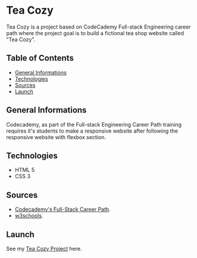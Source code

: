 # Tea Cozy
Tea Cozy is a project based on CodeCademy Full-stack Engineering career path where the project goal is to build a fictional tea shop website called "Tea Cozy".
## Table of Contents
- [General Informations](#general-informations)
- [Technologies](#technologies)
- [Sources](#sources)
- [Launch](#launch)

## General Informations
Codecademy, as part of the Full-stack Engineering Career Path training requires it's students to make a responsive  website after following the responsive website with flexbox section.

## Technologies
- HTML 5
- CSS 3

## Sources
- [Codecademy's Full-Stack Career Path](https://www.codecademy.com/paths/full-stack-engineer-career-path/tracks/fscp-making-a-website-responsive/modules/fecp-layout-with-flexbox/projects/tea-cozy).
- [w3schools](https://www.w3schools.com/howto/).

## Launch
See my [Tea Cozy Project](https://gabrielallba.github.io/Tea-Cozy/) here.